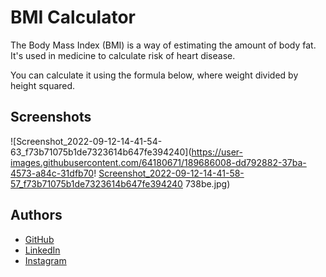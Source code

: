 
# BMI Calculator

The Body Mass Index (BMI) is a way of estimating the amount of body fat. It's used in medicine to calculate risk of heart disease.

You can calculate it using the formula below, where weight divided by height squared.

## Screenshots

![Screenshot_2022-09-12-14-41-54-63_f73b71075b1de7323614b647fe394240](https://user-images.githubusercontent.com/64180671/189686008-dd792882-37ba-4573-a84c-31dfb70!
[Screenshot_2022-09-12-14-41-58-57_f73b71075b1de7323614b647fe394240](https://user-images.githubusercontent.com/64180671/189686022-c5d7e4f2-9949-4296-89c2-1b4554647c23.jpg)
738be.jpg)


## Authors

- [GitHub](https://github.com/khalil227)
- [LinkedIn](https://www.linkedin.com/in/khalilbnd)
- [Instagram](https://www.instagram.com/khalilbnd.exe/)



